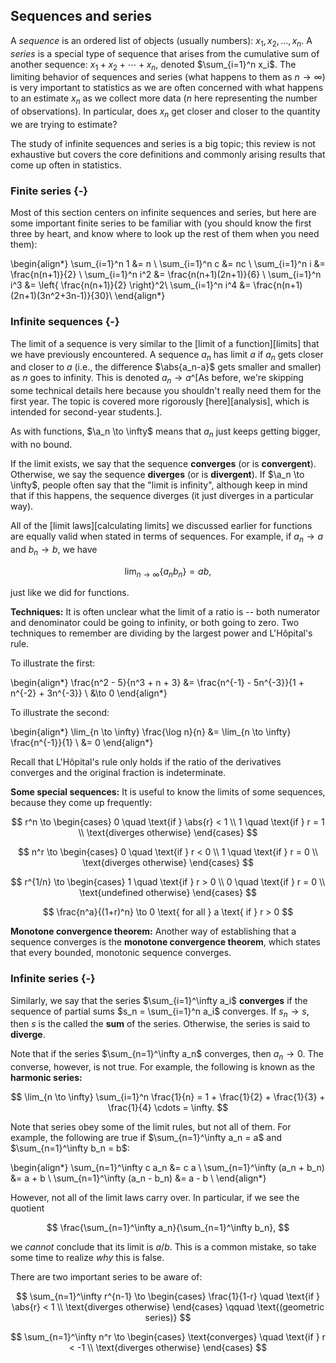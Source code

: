 ## Sequences and series

A *sequence* is an ordered list of objects (usually numbers): $x_1, x_2, \ldots, x_n$. A *series* is a special type of sequence that arises from the cumulative sum of another sequence: $x_1 + x_2 + \cdots + x_n$, denoted $\sum_{i=1}^n x_i$. The limiting behavior of sequences and series (what happens to them as $n \to \infty$) is very important to statistics as we are often concerned with what happens to an estimate $x_n$ as we collect more data ($n$ here representing the number of observations). In particular, does $x_n$ get closer and closer to the quantity we are trying to estimate?

The study of infinite sequences and series is a big topic; this review is not exhaustive but covers the core definitions and commonly arising results that come up often in statistics.

### Finite series {-}

Most of this section centers on infinite sequences and series, but here are some important finite series to be familiar with (you should know the first three by heart, and know where to look up the rest of them when you need them):

\begin{align*}
\sum_{i=1}^n 1 &= n \\
\sum_{i=1}^n c &= nc \\
\sum_{i=1}^n i &= \frac{n(n+1)}{2} \\
\sum_{i=1}^n i^2 &= \frac{n(n+1)(2n+1)}{6} \\
\sum_{i=1}^n i^3 &= \left\{ \frac{n(n+1)}{2} \right\}^2\\
\sum_{i=1}^n i^4 &= \frac{n(n+1)(2n+1)(3n^2+3n-1)}{30}\\
\end{align*}

### Infinite sequences {-}

The limit of a sequence is very similar to the [limit of a function][limits] that we have previously encountered. A sequence $a_n$ has limit $a$ if $a_n$ gets closer and closer to $a$ (i.e., the difference $\abs{a_n-a}$ gets smaller and smaller) as $n$ goes to infinity. This is denoted $a_n \to a$^[As before, we're skipping some technical details here because you shouldn't really need them for the first year. The topic is covered more rigorously [here][analysis], which is intended for second-year students.].

As with functions, $\a_n \to \infty$ means that $a_n$ just keeps getting bigger, with no bound.

If the limit exists, we say that the sequence **converges** (or is **convergent**). Otherwise, we say the sequence **diverges** (or is **divergent**). If $\a_n \to \infty$, people often say that the "limit is infinity", although keep in mind that if this happens, the sequence diverges (it just diverges in a particular way).

All of the [limit laws][calculating limits] we discussed earlier for functions are equally valid when stated in terms of sequences. For example, if $a_n \to a$ and $b_n \to b$, we have

$$ \lim_{n \to \infty} \{ a_n b_n \} = ab, $$

just like we did for functions.

**Techniques:** It is often unclear what the limit of a ratio is -- both numerator and denominator could be going to infinity, or both going to zero. Two techniques to remember are dividing by the largest power and L'Hôpital's rule.

To illustrate the first:

\begin{align*}
\frac{n^2 - 5}{n^3 + n + 3} &= \frac{n^{-1} - 5n^{-3}}{1 + n^{-2} + 3n^{-3}} \\
  &\to 0
\end{align*}

To illustrate the second:

\begin{align*}
\lim_{n \to \infty} \frac{\log n}{n} &= \lim_{n \to \infty} \frac{n^{-1}}{1} \\
  &= 0
\end{align*}

Recall that L'Hôpital's rule only holds if the ratio of the derivatives converges and the original fraction is indeterminate.

**Some special sequences:** It is useful to know the limits of some sequences, because they come up frequently:

$$ r^n \to \begin{cases}
0 \quad \text{if } \abs{r} < 1 \\
1 \quad \text{if } r = 1 \\
\text{diverges otherwise}
\end{cases} $$

$$ n^r \to \begin{cases}
0 \quad \text{if } r < 0 \\
1 \quad \text{if } r = 0 \\
\text{diverges otherwise}
\end{cases} $$

$$ r^{1/n} \to \begin{cases}
1 \quad \text{if } r > 0 \\
0 \quad \text{if } r = 0 \\
\text{undefined otherwise}
\end{cases} $$

$$ \frac{n^a}{(1+r)^n} \to 0 \text{ for all } a \text{ if } r > 0 $$

**Monotone convergence theorem:** Another way of establishing that a sequence converges is the **monotone convergence theorem**, which states that every bounded, monotonic sequence converges.

### Infinite series {-}

Similarly, we say that the series $\sum_{i=1}^\infty a_i$ **converges** if the sequence of partial sums $s_n = \sum_{i=1}^n a_i$ converges. If $s_n \to s$, then $s$ is the called the **sum** of the series. Otherwise, the series is said to **diverge**.

Note that if the series $\sum_{n=1}^\infty a_n$ converges, then $a_n \to 0$. The converse, however, is not true. For example, the following is known as the **harmonic series:**

$$ \lim_{n \to \infty} \sum_{i=1}^n \frac{1}{n} = 1 + \frac{1}{2} + \frac{1}{3} + \frac{1}{4} \cdots = \infty. $$

Note that series obey some of the limit rules, but not all of them. For example, the following are true if $\sum_{n=1}^\infty a_n = a$ and $\sum_{n=1}^\infty b_n = b$:

\begin{align*}
\sum_{n=1}^\infty c a_n &= c a \\
\sum_{n=1}^\infty (a_n + b_n) &= a + b \\
\sum_{n=1}^\infty (a_n - b_n) &= a - b \\
\end{align*}

However, not all of the limit laws carry over. In particular, if we see the quotient

$$ \frac{\sum_{n=1}^\infty a_n}{\sum_{n=1}^\infty b_n}, $$ 

we *cannot* conclude that its limit is $a/b$. This is a common mistake, so take some time to realize *why* this is false.

There are two important series to be aware of:

$$ \sum_{n=1}^\infty r^{n-1} \to \begin{cases}
\frac{1}{1-r} \quad \text{if } \abs{r} < 1 \\
\text{diverges otherwise}
\end{cases} \qquad \text{(geometric series)} $$

$$ \sum_{n=1}^\infty n^r \to \begin{cases}
\text{converges} \quad \text{if } r < -1 \\
\text{diverges otherwise}
\end{cases} $$
